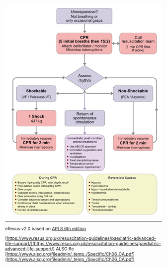 
![APLS algorithm](./guidelines.md/apls.png)

--- 
eResus v2.0 based on [APLS 6th edition](http://workspaces/sites/Teams/ChildrensEmergencyDepartment/guidelines/BCH_guidelines/1/index.html#18097)

[https://www.resus.org.uk/resuscitation-guidelines/paediatric-advanced-life-support/](https://www.resus.org.uk/resuscitation-guidelines/paediatric-advanced-life-support/)
ALSG 6e
[https://www.alsg.org/fileadmin/_temp_/Specific/Ch06_CA.pdf](https://www.alsg.org/fileadmin/_temp_/Specific/Ch06_CA.pdf)
<!--stackedit_data:
eyJoaXN0b3J5IjpbLTE0NzU4MTQ0ODBdfQ==
-->